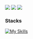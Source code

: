 ![](http://github-profile-summary-cards.vercel.app/api/cards/stats?username=taku10101&theme=github)
![](http://github-profile-summary-cards.vercel.app/api/cards/most-commit-language?username=taku10101&theme=github)
![](http://github-profile-summary-cards.vercel.app/api/cards/profile-details?username=taku10101&theme=github)


<h3>
  Stacks
</h3>

[![My Skills](https://skillicons.dev/icons?i=ts,react,nextjs,graphql,apollo,sass,tailwind,materialui,py,django,ruby,rails,go,nodejs,nestjs,express,postgres,postman,prisma,firebase,supabase,vercel,webpack,docker)](https://skillicons.dev)

